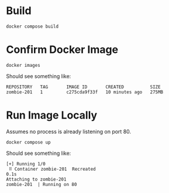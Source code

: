 # Build

```
docker compose build
```

# Confirm Docker Image

```
docker images
```

Should see something like:

```
REPOSITORY   TAG       IMAGE ID       CREATED          SIZE
zombie-201   1         c275cda9f33f   10 minutes ago   275MB
```

# Run Image Locally

Assumes no process is already listening on port 80.

```
docker compose up
```

Should see something like:

```
[+] Running 1/0
 ⠿ Container zombie-201  Recreated                                                                                                                                                                                  0.1s
Attaching to zombie-201
zombie-201  | Running on 80
```
